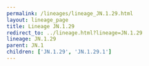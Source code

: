 ```yaml
---
permalink: /lineages/lineage_JN.1.29.html
layout: lineage_page
title: Lineage JN.1.29
redirect_to: ../lineage.html?lineage=JN.1.29
lineage: JN.1.29
parent: JN.1
children: ['JN.1.29', 'JN.1.29.1']
---
```


